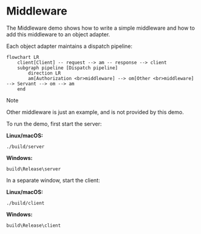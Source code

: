 # Middleware

The Middleware demo shows how to write a simple middleware and how to add this middleware to an object adapter.

Each object adapter maintains a dispatch pipeline:

```mermaid
flowchart LR
    client[Client] -- request --> am -- response --> client
    subgraph pipeline [Dispatch pipeline]
        direction LR
        am[Authorization <br>middleware] --> om[Other <br>middleware] --> Servant --> om --> am
    end
```

> [!NOTE]
> Other middleware is just an example, and is not provided by this demo.

To run the demo, first start the server:

**Linux/macOS:**

```shell
./build/server
```

**Windows:**

```shell
build\Release\server
```

In a separate window, start the client:

**Linux/macOS:**

```shell
./build/client
```

**Windows:**

```shell
build\Release\client
```
